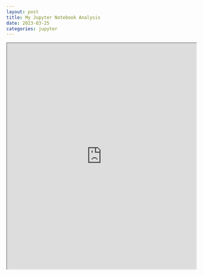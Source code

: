 ```yaml
---
layout: post
title: My Jupyter Notebook Analysis
date: 2023-03-25
categories: jupyter
---
```


<iframe src="https://nbviewer.jupyter.org/github/<emilieoe.github.io>/blob/main/_posts/Assignment.ipynb" width="100%" height="600px"></iframe>
